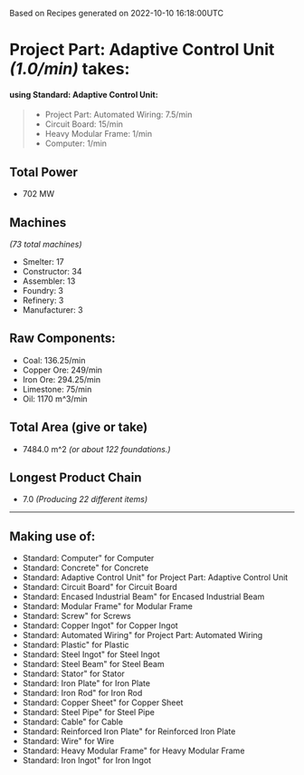 Based on Recipes generated on 2022-10-10 16:18:00UTC
# Project Part: Adaptive Control Unit *(1.0/min)* takes:
#### using Standard: Adaptive Control Unit:
> *  Project Part: Automated Wiring: 7.5/min
> *  Circuit Board: 15/min
> *  Heavy Modular Frame: 1/min
> *  Computer: 1/min


## Total Power
*  702 MW

## Machines
*(73 total machines)*
* Smelter: 17
* Constructor: 34
* Assembler: 13
* Foundry: 3
* Refinery: 3
* Manufacturer: 3

## Raw Components:
* Coal: 136.25/min
* Copper Ore: 249/min
* Iron Ore: 294.25/min
* Limestone: 75/min
* Oil: 1170 m^3/min

## Total Area (give or take)
*  7484.0 m^2
*(or about 122 foundations.)*

## Longest Product Chain
*  7.0
*(Producing 22 different items)*

------

## Making use of:
* Standard: Computer" for Computer
* Standard: Concrete" for Concrete
* Standard: Adaptive Control Unit" for Project Part: Adaptive Control Unit
* Standard: Circuit Board" for Circuit Board
* Standard: Encased Industrial Beam" for Encased Industrial Beam
* Standard: Modular Frame" for Modular Frame
* Standard: Screw" for Screws
* Standard: Copper Ingot" for Copper Ingot
* Standard: Automated Wiring" for Project Part: Automated Wiring
* Standard: Plastic" for Plastic
* Standard: Steel Ingot" for Steel Ingot
* Standard: Steel Beam" for Steel Beam
* Standard: Stator" for Stator
* Standard: Iron Plate" for Iron Plate
* Standard: Iron Rod" for Iron Rod
* Standard: Copper Sheet" for Copper Sheet
* Standard: Steel Pipe" for Steel Pipe
* Standard: Cable" for Cable
* Standard: Reinforced Iron Plate" for Reinforced Iron Plate
* Standard: Wire" for Wire
* Standard: Heavy Modular Frame" for Heavy Modular Frame
* Standard: Iron Ingot" for Iron Ingot